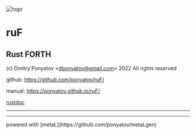 ![logo](doc/logo.png)
#  ruF
## Rust FORTH

(c) Dmitry Ponyatov <<dponyatov@gmail.com>> 2022 All rights reserved

github: https://github.com/ponyatov/ruF/

manual: https://ponyatov.github.io/ruF/

<a href="rust/ruF/index.html">rustdoc</a><hr>


<hr>
powered with [metaL](https://github.com/ponyatov/metaLgen)
